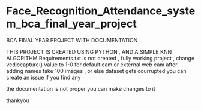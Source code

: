 # Face_Recognition_Attendance_system_bca_final_year_project
BCA FINAL YEAR PROJECT WITH DOCUMENTATION

THIS PROJECT IS CREATED USING PYTHON , AND A SIMPLE KNN ALGORITHM 
Requirements.txt is not created , fully working project , change vediocapture() value to 1-0 for default cam or external web cam 
after adding names take 100 images , or else dataset gets courrupted 
you can create an issue if you find any 

the documentation is not proper   you can make changes to it 

thankyou 
